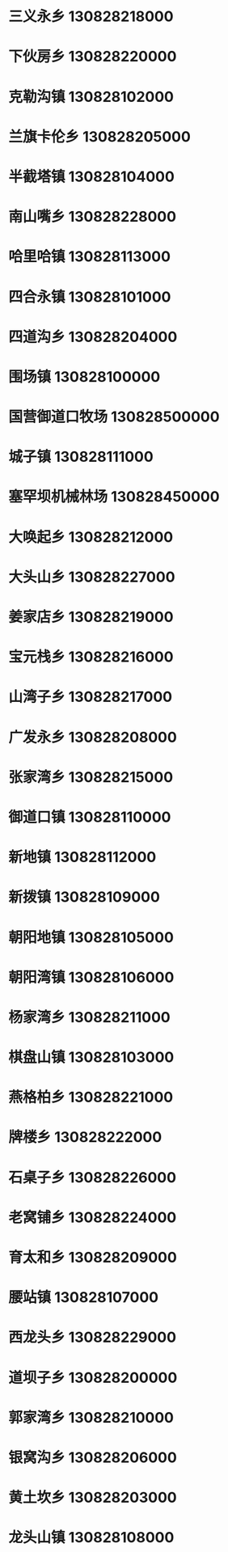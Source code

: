 # 三义永乡 130828218000
# 下伙房乡 130828220000
# 克勒沟镇 130828102000
# 兰旗卡伦乡 130828205000
# 半截塔镇 130828104000
# 南山嘴乡 130828228000
# 哈里哈镇 130828113000
# 四合永镇 130828101000
# 四道沟乡 130828204000
# 围场镇 130828100000
# 国营御道口牧场 130828500000
# 城子镇 130828111000
# 塞罕坝机械林场 130828450000
# 大唤起乡 130828212000
# 大头山乡 130828227000
# 姜家店乡 130828219000
# 宝元栈乡 130828216000
# 山湾子乡 130828217000
# 广发永乡 130828208000
# 张家湾乡 130828215000
# 御道口镇 130828110000
# 新地镇 130828112000
# 新拨镇 130828109000
# 朝阳地镇 130828105000
# 朝阳湾镇 130828106000
# 杨家湾乡 130828211000
# 棋盘山镇 130828103000
# 燕格柏乡 130828221000
# 牌楼乡 130828222000
# 石桌子乡 130828226000
# 老窝铺乡 130828224000
# 育太和乡 130828209000
# 腰站镇 130828107000
# 西龙头乡 130828229000
# 道坝子乡 130828200000
# 郭家湾乡 130828210000
# 银窝沟乡 130828206000
# 黄土坎乡 130828203000
# 龙头山镇 130828108000
